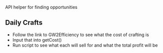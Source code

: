 API helper for finding opportunities

## Daily Crafts ##

- Follow the link to GW2Efficiency to see what the cost of crafting is
- Input that into getCost()
- Run script to see what each will sell for and what the total profit will be